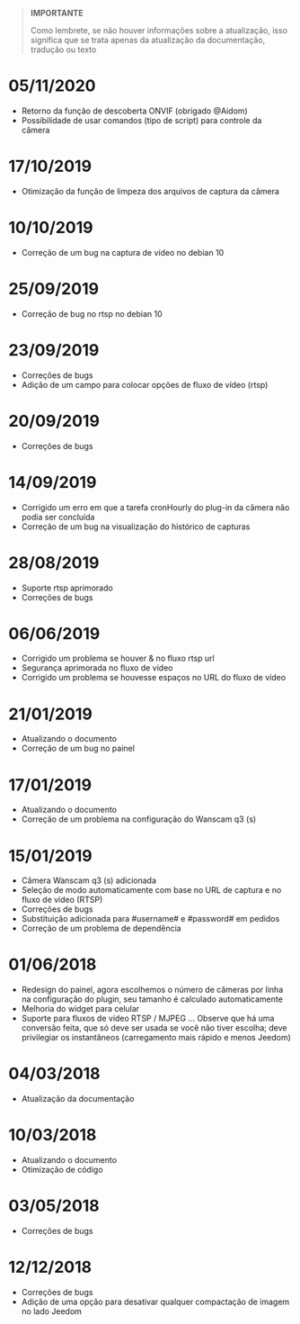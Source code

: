 >**IMPORTANTE**
>
>Como lembrete, se não houver informações sobre a atualização, isso significa que se trata apenas da atualização da documentação, tradução ou texto

# 05/11/2020

- Retorno da função de descoberta ONVIF (obrigado @Aidom)
- Possibilidade de usar comandos (tipo de script) para controle da câmera

# 17/10/2019

- Otimização da função de limpeza dos arquivos de captura da câmera

# 10/10/2019

- Correção de um bug na captura de vídeo no debian 10

# 25/09/2019

- Correção de bug no rtsp no debian 10

# 23/09/2019

- Correções de bugs
- Adição de um campo para colocar opções de fluxo de vídeo (rtsp)

# 20/09/2019

- Correções de bugs

# 14/09/2019

 - Corrigido um erro em que a tarefa cronHourly do plug-in da câmera não podia ser concluída
 - Correção de um bug na visualização do histórico de capturas

# 28/08/2019

- Suporte rtsp aprimorado
- Correções de bugs

# 06/06/2019

- Corrigido um problema se houver & no fluxo rtsp url
- Segurança aprimorada no fluxo de vídeo
- Corrigido um problema se houvesse espaços no URL do fluxo de vídeo

# 21/01/2019

- Atualizando o documento
- Correção de um bug no painel

# 17/01/2019

- Atualizando o documento
- Correção de um problema na configuração do Wanscam q3 (s)

# 15/01/2019

- Câmera Wanscam q3 (s) adicionada
- Seleção de modo automaticamente com base no URL de captura e no fluxo de vídeo (RTSP)
- Correções de bugs
- Substituição adicionada para #username# e #password# em pedidos
- Correção de um problema de dependência

# 01/06/2018

- Redesign do painel, agora escolhemos o número de câmeras por linha na configuração do plugin, seu tamanho é calculado automaticamente
- Melhoria do widget para celular
- Suporte para fluxos de vídeo RTSP / MJPEG ... Observe que há uma conversão feita, que só deve ser usada se você não tiver escolha; deve privilegiar os instantâneos (carregamento mais rápido e menos Jeedom)

# 04/03/2018

- Atualização da documentação

# 10/03/2018

- Atualizando o documento
- Otimização de código

# 03/05/2018

- Correções de bugs

# 12/12/2018

- Correções de bugs
- Adição de uma opção para desativar qualquer compactação de imagem no lado Jeedom
